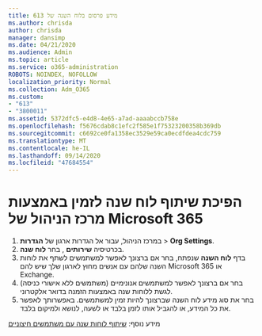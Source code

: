 ```yaml
---
title: מידע פרסום בלוח השנה של 613
ms.author: chrisda
author: chrisda
manager: dansimp
ms.date: 04/21/2020
ms.audience: Admin
ms.topic: article
ms.service: o365-administration
ROBOTS: NOINDEX, NOFOLLOW
localization_priority: Normal
ms.collection: Adm_O365
ms.custom:
- "613"
- "3800011"
ms.assetid: 5372dfc5-e4d8-4e65-a7ad-aaaabccb758e
ms.openlocfilehash: f5676cdab8c1efc2f585e1f75323200358b369db
ms.sourcegitcommit: c6692ce0fa1358ec3529e59ca0ecdfdea4cdc759
ms.translationtype: MT
ms.contentlocale: he-IL
ms.lasthandoff: 09/14/2020
ms.locfileid: "47684554"
---
```

# <a name="enable-calendar-sharing-using-the-microsoft-365-admin-center"></a>הפיכת שיתוף לוח שנה לזמין באמצעות מרכז הניהול של Microsoft 365

1. במרכז הניהול, עבור אל הגדרות ארגון של **הגדרות**   >   **Org Settings**.
2. בכרטיסיה  **שירותים**  , בחר  **לוח שנה**.
3. בדף  **לוח השנה**  שנפתח, בחר אם ברצונך לאפשר למשתמשים לשתף את לוחות השנה שלהם עם אנשים מחוץ לארגון שלך שיש להם Microsoft 365 או Exchange.
4. בחר אם ברצונך לאפשר למשתמשים אנונימיים (משתמשים ללא אישורי כניסה) לגשת ללוחות שנה באמצעות הזמנה בדואר אלקטרוני.
5. בחר את סוג מידע לוח השנה שברצונך להיות זמין למשתמשים. באפשרותך לאפשר את כל המידע, או להגביל אותו לזמן בלבד או לשעה, לנושא ולמיקום בלבד.

מידע נוסף: [שיתוף לוחות שנה עם משתמשים חיצוניים](https://docs.microsoft.com/microsoft-365/admin/manage/share-calendars-with-external-users)
